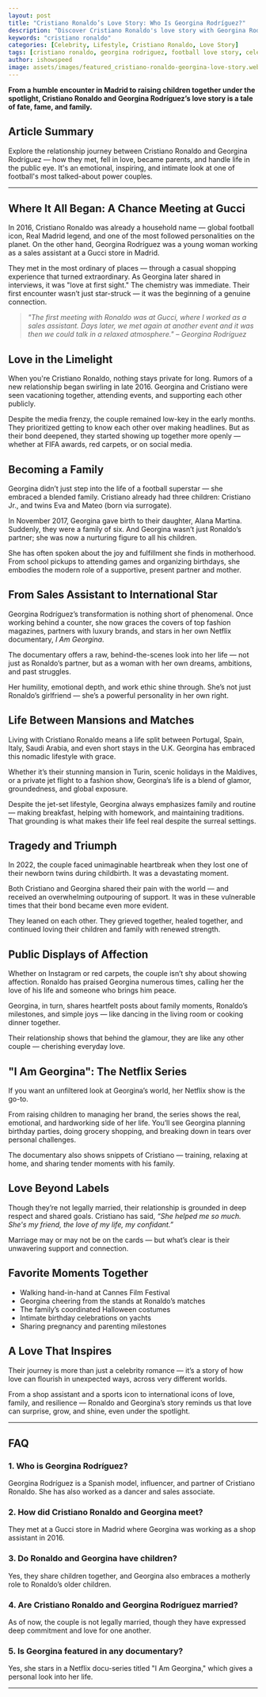 ```yaml
---
layout: post
title: "Cristiano Ronaldo’s Love Story: Who Is Georgina Rodríguez?"
description: "Discover Cristiano Ronaldo's love story with Georgina Rodríguez — from their first meeting to parenting and public life."
keywords: "cristiano ronaldo"
categories: [Celebrity, Lifestyle, Cristiano Ronaldo, Love Story]
tags: [cristiano ronaldo, georgina rodriguez, football love story, celebrity couple, football family]
author: ishowspeed
image: assets/images/featured_cristiano-ronaldo-georgina-love-story.webp
---
```


**From a humble encounter in Madrid to raising children together under the spotlight, Cristiano Ronaldo and Georgina Rodríguez’s love story is a tale of fate, fame, and family.**

## Article Summary

Explore the relationship journey between Cristiano Ronaldo and Georgina Rodríguez — how they met, fell in love, became parents, and handle life in the public eye. It's an emotional, inspiring, and intimate look at one of football's most talked-about power couples.

---

## Where It All Began: A Chance Meeting at Gucci

In 2016, Cristiano Ronaldo was already a household name — global football icon, Real Madrid legend, and one of the most followed personalities on the planet. On the other hand, Georgina Rodríguez was a young woman working as a sales assistant at a Gucci store in Madrid.

They met in the most ordinary of places — through a casual shopping experience that turned extraordinary. As Georgina later shared in interviews, it was "love at first sight." The chemistry was immediate. Their first encounter wasn’t just star-struck — it was the beginning of a genuine connection.

> *"The first meeting with Ronaldo was at Gucci, where I worked as a sales assistant. Days later, we met again at another event and it was then we could talk in a relaxed atmosphere." – Georgina Rodríguez*

## Love in the Limelight

When you're Cristiano Ronaldo, nothing stays private for long. Rumors of a new relationship began swirling in late 2016. Georgina and Cristiano were seen vacationing together, attending events, and supporting each other publicly.

Despite the media frenzy, the couple remained low-key in the early months. They prioritized getting to know each other over making headlines. But as their bond deepened, they started showing up together more openly — whether at FIFA awards, red carpets, or on social media.

## Becoming a Family

Georgina didn’t just step into the life of a football superstar — she embraced a blended family. Cristiano already had three children: Cristiano Jr., and twins Eva and Mateo (born via surrogate).

In November 2017, Georgina gave birth to their daughter, Alana Martina. Suddenly, they were a family of six. And Georgina wasn’t just Ronaldo’s partner; she was now a nurturing figure to all his children.

She has often spoken about the joy and fulfillment she finds in motherhood. From school pickups to attending games and organizing birthdays, she embodies the modern role of a supportive, present partner and mother.

## From Sales Assistant to International Star

Georgina Rodríguez’s transformation is nothing short of phenomenal. Once working behind a counter, she now graces the covers of top fashion magazines, partners with luxury brands, and stars in her own Netflix documentary, *I Am Georgina*.

The documentary offers a raw, behind-the-scenes look into her life — not just as Ronaldo’s partner, but as a woman with her own dreams, ambitions, and past struggles.

Her humility, emotional depth, and work ethic shine through. She’s not just Ronaldo’s girlfriend — she’s a powerful personality in her own right.

## Life Between Mansions and Matches

Living with Cristiano Ronaldo means a life split between Portugal, Spain, Italy, Saudi Arabia, and even short stays in the U.K. Georgina has embraced this nomadic lifestyle with grace.

Whether it’s their stunning mansion in Turin, scenic holidays in the Maldives, or a private jet flight to a fashion show, Georgina’s life is a blend of glamor, groundedness, and global exposure.

Despite the jet-set lifestyle, Georgina always emphasizes family and routine — making breakfast, helping with homework, and maintaining traditions. That grounding is what makes their life feel real despite the surreal settings.

## Tragedy and Triumph

In 2022, the couple faced unimaginable heartbreak when they lost one of their newborn twins during childbirth. It was a devastating moment.

Both Cristiano and Georgina shared their pain with the world — and received an overwhelming outpouring of support. It was in these vulnerable times that their bond became even more evident.

They leaned on each other. They grieved together, healed together, and continued loving their children and family with renewed strength.

## Public Displays of Affection

Whether on Instagram or red carpets, the couple isn’t shy about showing affection. Ronaldo has praised Georgina numerous times, calling her the love of his life and someone who brings him peace.

Georgina, in turn, shares heartfelt posts about family moments, Ronaldo’s milestones, and simple joys — like dancing in the living room or cooking dinner together.

Their relationship shows that behind the glamour, they are like any other couple — cherishing everyday love.

## "I Am Georgina": The Netflix Series

If you want an unfiltered look at Georgina’s world, her Netflix show is the go-to.

From raising children to managing her brand, the series shows the real, emotional, and hardworking side of her life. You’ll see Georgina planning birthday parties, doing grocery shopping, and breaking down in tears over personal challenges.

The documentary also shows snippets of Cristiano — training, relaxing at home, and sharing tender moments with his family.

## Love Beyond Labels

Though they’re not legally married, their relationship is grounded in deep respect and shared goals. Cristiano has said, *“She helped me so much. She's my friend, the love of my life, my confidant.”*

Marriage may or may not be on the cards — but what’s clear is their unwavering support and connection.

## Favorite Moments Together

- Walking hand-in-hand at Cannes Film Festival
- Georgina cheering from the stands at Ronaldo’s matches
- The family’s coordinated Halloween costumes
- Intimate birthday celebrations on yachts
- Sharing pregnancy and parenting milestones

## A Love That Inspires

Their journey is more than just a celebrity romance — it’s a story of how love can flourish in unexpected ways, across very different worlds.

From a shop assistant and a sports icon to international icons of love, family, and resilience — Ronaldo and Georgina’s story reminds us that love can surprise, grow, and shine, even under the spotlight.

---

## FAQ

### 1. Who is Georgina Rodríguez?
Georgina Rodríguez is a Spanish model, influencer, and partner of Cristiano Ronaldo. She has also worked as a dancer and sales associate.

### 2. How did Cristiano Ronaldo and Georgina meet?
They met at a Gucci store in Madrid where Georgina was working as a shop assistant in 2016.

### 3. Do Ronaldo and Georgina have children?
Yes, they share children together, and Georgina also embraces a motherly role to Ronaldo’s older children.

### 4. Are Cristiano Ronaldo and Georgina Rodríguez married?
As of now, the couple is not legally married, though they have expressed deep commitment and love for one another.

### 5. Is Georgina featured in any documentary?
Yes, she stars in a Netflix docu-series titled "I Am Georgina," which gives a personal look into her life.

---